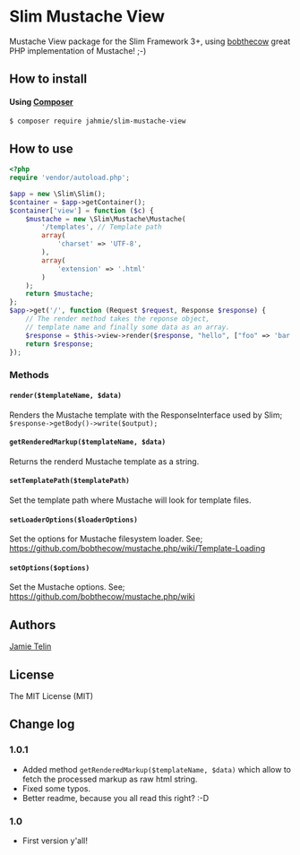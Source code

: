 # Slim Mustache View

Mustache View package for the Slim Framework 3+,
using [bobthecow](https://github.com/bobthecow/mustache.php) great PHP implementation of Mustache! ;-)

## How to install

#### Using [Composer](http://getcomposer.org/)


```bash
$ composer require jahmie/slim-mustache-view
```

## How to use

```php
<?php
require 'vendor/autoload.php';

$app = new \Slim\Slim();
$container = $app->getContainer();
$container['view'] = function ($c) {
    $mustache = new \Slim\Mustache\Mustache(
        '/templates', // Template path
        array(
            'charset' => 'UTF-8',
        ),
        array(
            'extension' => '.html'
        )
    );
    return $mustache;
};
$app->get('/', function (Request $request, Response $response) {
    // The render method takes the reponse object,
    // template name and finally some data as an array.
    $response = $this->view->render($response, "hello", ["foo" => 'bar']);
    return $response;
});
```

### Methods

#### ```render($templateName, $data)```   
Renders the Mustache template with the ResponseInterface used by Slim; ```$response->getBody()->write($output);```

#### ```getRenderedMarkup($templateName, $data)```
Returns the renderd Mustache template as a string.

#### ```setTemplatePath($templatePath)```
Set the template path where Mustache will look for template files.

#### ```setLoaderOptions($loaderOptions)```
Set the options for Mustache filesystem loader. See; https://github.com/bobthecow/mustache.php/wiki/Template-Loading

#### ```setOptions($options)```
Set the Mustache options. See; https://github.com/bobthecow/mustache.php/wiki

## Authors

[Jamie Telin](https://github.com/jahmie/)

## License

The MIT License (MIT)

## Change log

### 1.0.1

* Added method ```getRenderedMarkup($templateName, $data)``` which allow to fetch the processed markup as raw html string.
* Fixed some typos.
* Better readme, because you all read this right? :-D

### 1.0

* First version y'all!

